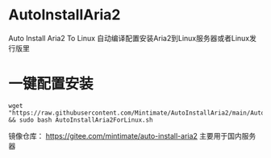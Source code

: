 # AutoInstallAria2
 Auto Install Aria2 To Linux
自动编译配置安装Aria2到Linux服务器或者Linux发行版里

# 一键配置安装
```
wget "https://raw.githubusercontent.com/Mintimate/AutoInstallAria2/main/AutoInstallAria2ForLinux.sh" && sudo bash AutoInstallAria2ForLinux.sh
```

镜像仓库：
https://gitee.com/mintimate/auto-install-aria2
主要用于国内服务器
